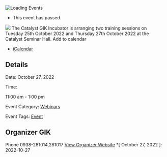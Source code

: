 ![Loading Events](https://giki.edu.pk/event/growth-hacking-for-start-ups/)
  * This event has passed.


![](https://giki.edu.pk/event/growth-hacking-for-start-ups/)
The Catalyst GIK Incubator is arranging two training sessions on Tuesday 25th October 2022 and Thursday 27th October 2022 at the Catalyst Seminar Hall.
Add to calendar 
  * [ iCalendar ](webcal://giki.edu.pk/event/growth-hacking-for-start-ups/?ical=1)


##  Details  

Date: 
     October 27, 2022  

Time: 
    
11:00 am - 1:00 pm  

Event Category:
    [Webinars](https://giki.edu.pk/events/category/webinars/) 

Event Tags:
    [Event](https://giki.edu.pk/events/tag/event/)
## Organizer      GIK  

Phone 
     0938-281014,281017       [View Organizer Website](https://www.giki.edu.pk)
  *[ October 27, 2022 ]: 2022-10-27
